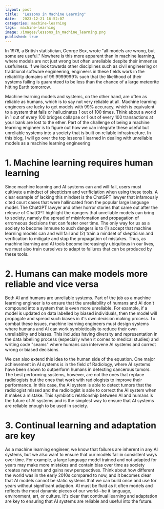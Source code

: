 ```yaml
---
layout: post
title:  "Lessons in Machine Learning"
date:   2023-12-21 16:52:07
categories: machine-learning
tags:  machine-learning
image: /images/lessons_in_machine_learning.png
published: true
---
```

In 1976, a British statistician, George Box, wrote "all models are wrong, but some are useful." Nowhere is this more apparent than in machine learning, where models are not just wrong but often unreliable despite their immense usefulness. If we look towards other disciplines such as civil engineering or traditional software engineering, engineers in these fields work in the reliablility domains of 99.9999999% such that the likelihood of their systems failing is guaranteed to be less than the chance of a large meteorite hitting Earth tomorrow. 

Machine learning models and systems, on the other hand, are often as reliable as humans, which is to say not very reliable at all. Machine learning engineers are lucky to get models with 99% accuracy, which is equivalent to a system that fails or hallucinates 1 out of 100 times. Think about a world in 1 out of every 100 bridges collapse or 1 out of every 100 transactions at your bank are lost to the ether. Part of the challenge of being a machine learning engineer is to figure out how we can integrate these useful but unreliable systems into a society that is built on reliable infrastructure. In this blog, I will go over the top lessons I learned in dealing with unreliable models as a machine learning engineering

# 1. Machine learning requires human learning
Since machine learning and AI systems can and will fail, users must cultivate a mindset of skepticism and verificiation when using these tools. A clear example of lacking this mindset is the ChatGPT lawyer that infamously cited court cases that were hallincated from the popular large language model. The ChatGPT lawyer and other horror stories that came out after the release of ChatGPT highlight the dangers that unreliable models can bring to society, namely the spread of misinfomation and propagation of errorneous decisions that can fester over time. The only way for us as a society to become immune to such dangers is to (1) accept that machine learning models can and will fail and (2) train a mindset of skepticism and verification to mitigate and stop the propagation of mistakes. Thus, as machine learning and AI tools become increasingly ubiquitous in our lives, we must also train ourselves to adapt to failures that can be produced by these tools. 

# 2. Humans can make models more reliable and vice versa
Both AI and humans are unreliable systems. Part of the job as a machine learning engineer is to ensure that the unreliability of humans and AI don't compound into a system that is even more unreliable. For example, if a model is updated on data labelled by biased individuals, then the model will propagate and spread such biases in it's own decision making process. To combat these issues, machine learning engineers must design systems where humans and AI can work symbiotically to reduce their own unreliability and biases. This includes having diversity and representation in the data labelling process (especially when it comes to medical studies) and writing code "seams" where humans can intervene AI systems and correct wrong or biased decisions.
 
We can also extend this idea to the human side of the equation. One major achievement in AI systems is in the field of Radiology, where AI systems have been shown to outperform humans in detecting cancerous tumors. The best performing systems, however, are not the ones that replace radiologists but the ones that work with radiologists to improve their performance. In this case, the AI system is able to detect tumors that the radiologist missed and the radiologist is able to correct the AI system when it makes a mistake. This symbiotic relationship between AI and humans is the future of AI systems and is the simplest way to ensure that AI systems are reliable enough to be used in society.    

# 3. Continual learning and adaptation are key
As a machine learning engineer, we know that failures are inherent in any AI systems, but we also want to ensure that our models fail in consistent ways over time. For example, a large language model trained and not adapted for years may make more mistakes and contain bias over time as society creates new terms and gains new perspectives. Think about how different the world was in the early 2010s compared to now, and it becomes clear that AI models cannot be static systems that we can build once and use for years without significant adaption. AI must be fluid as it often models and reflects the most dynamic pieces of our world--be it language, environment, art, or culture. It's clear that continual learning and adaptation are key to ensuring that AI systems are reliable and useful into the future.       